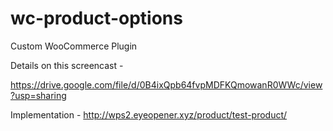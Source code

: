 # wc-product-options
Custom WooCommerce Plugin

Details on this screencast -

https://drive.google.com/file/d/0B4ixQpb64fvpMDFKQmowanR0WWc/view?usp=sharing


Implementation - http://wps2.eyeopener.xyz/product/test-product/
